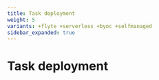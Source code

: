 ```yaml
---
title: Task deployment
weight: 5
variants: +flyte +serverless +byoc +selfmanaged
sidebar_expanded: true
---
```


# Task deployment
